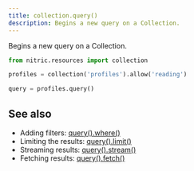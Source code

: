 ```yaml
---
title: collection.query()
description: Begins a new query on a Collection.
---
```


Begins a new query on a Collection.

```python
from nitric.resources import collection

profiles = collection('profiles').allow('reading')

query = profiles.query()
```

## See also

- Adding filters: [query().where()](./collection-query-where)
- Limiting the results: [query().limit()](./collection-query-limit)
- Streaming results: [query().stream()](./collection-query-stream)
- Fetching results: [query().fetch()](./collection-query-fetch)
